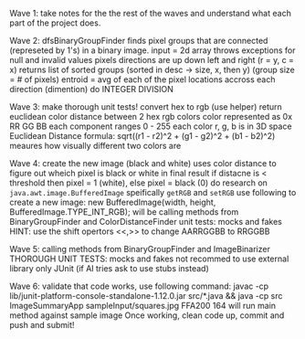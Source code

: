 Wave 1:
    take notes for the the rest of the waves and understand what each part of the project does.

Wave 2:
    dfsBinaryGroupFinder finds pixel groups that are connected (represeted by 1's) in a binary image.
    input = 2d array
    throws exceptions for null and invalid values
    pixels directions are up down left and right (r = y, c = x)
    returns list of sorted groups (sorted in desc -> size, x, then y) (group size = # of pixels)
    entroid  = avg of each of the pixel locations accross each direction (dimention)
    do INTEGER DIVISION

Wave 3:
    make thorough unit tests!
    convert hex to rgb (use helper)
    return euclidean color distance between 2 hex rgb colors
        color represented as 0x RR GG BB
        each component ranges 0 - 255
    each color r, g, b is in 3D space 
    Euclidean Distance formula:
        sqrt((r1 - r2)^2 + (g1 - g2)^2 + (b1 - b2)^2)
    meaures how visually different two colors are

Wave 4:
    create the new image (black and white)
        uses color distance to figure out wheich pixel is black or white in final result
        if distacne is < threshold then pixel = 1 (white), else pixel = black (0)
    do research on `java.awt.image.BufferedImage`
        speifically `getRGB` and `setRGB`
    use following to create a new image:
        new BufferedImage(width, height, BufferedImage.TYPE_INT_RGB);
    will be calling methods from BinaryGroupFinder and ColorDistanceFinder
    unit tests: mocks and fakes
    HINT: use the shift opertors <<,>> to change AARRGGBB to RRGGBB

Wave 5:
    calling methods from BinaryGroupFinder and ImageBinarizer
    THOROUGH UNIT TESTS: mocks and fakes
    not recommed to use external library only JUnit (if AI tries ask to use stubs instead)

Wave 6:
    validate that code works, use following command:
        javac -cp lib/junit-platform-console-standalone-1.12.0.jar src/*.java && java -cp src ImageSummaryApp sampleInput/squares.jpg FFA200 164
    will run main method against sample image
    Once working, clean code up, commit and push and submit!